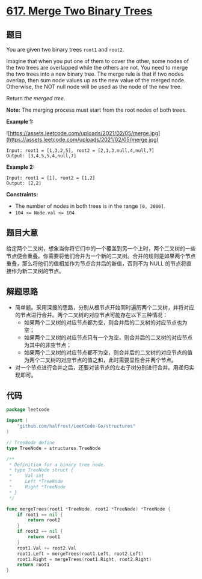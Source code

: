 # [617. Merge Two Binary Trees](https://leetcode.com/problems/merge-two-binary-trees/)


## 题目

You are given two binary trees `root1` and `root2`.

Imagine that when you put one of them to cover the other, some nodes of the two trees are overlapped while the others are not. You need to merge the two trees into a new binary tree. The merge rule is that if two nodes overlap, then sum node values up as the new value of the merged node. Otherwise, the NOT null node will be used as the node of the new tree.

Return *the merged tree*.

**Note:** The merging process must start from the root nodes of both trees.

**Example 1:**

![https://assets.leetcode.com/uploads/2021/02/05/merge.jpg](https://assets.leetcode.com/uploads/2021/02/05/merge.jpg)

```
Input: root1 = [1,3,2,5], root2 = [2,1,3,null,4,null,7]
Output: [3,4,5,5,4,null,7]
```

**Example 2:**

```
Input: root1 = [1], root2 = [1,2]
Output: [2,2]
```

**Constraints:**

- The number of nodes in both trees is in the range `[0, 2000]`.
- `104 <= Node.val <= 104`

## 题目大意

给定两个二叉树，想象当你将它们中的一个覆盖到另一个上时，两个二叉树的一些节点便会重叠。你需要将他们合并为一个新的二叉树。合并的规则是如果两个节点重叠，那么将他们的值相加作为节点合并后的新值，否则不为 NULL 的节点将直接作为新二叉树的节点。

## 解题思路

- 简单题。采用深搜的思路，分别从根节点开始同时遍历两个二叉树，并将对应的节点进行合并。两个二叉树的对应节点可能存在以下三种情况：
    - 如果两个二叉树的对应节点都为空，则合并后的二叉树的对应节点也为空；
    - 如果两个二叉树的对应节点只有一个为空，则合并后的二叉树的对应节点为其中的非空节点；
    - 如果两个二叉树的对应节点都不为空，则合并后的二叉树的对应节点的值为两个二叉树的对应节点的值之和，此时需要显性合并两个节点。
- 对一个节点进行合并之后，还要对该节点的左右子树分别进行合并。用递归实现即可。

## 代码

```go
package leetcode

import (
    "github.com/halfrost/LeetCode-Go/structures"
)

// TreeNode define
type TreeNode = structures.TreeNode

/**
 * Definition for a binary tree node.
 * type TreeNode struct {
 *     Val int
 *     Left *TreeNode
 *     Right *TreeNode
 * }
 */

func mergeTrees(root1 *TreeNode, root2 *TreeNode) *TreeNode {
    if root1 == nil {
        return root2
    }
    if root2 == nil {
        return root1
    }
    root1.Val += root2.Val
    root1.Left = mergeTrees(root1.Left, root2.Left)
    root1.Right = mergeTrees(root1.Right, root2.Right)
    return root1
}
```